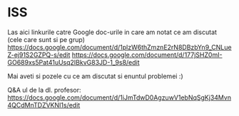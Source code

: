 # ISS

Las aici linkurile catre Google doc-urile in care am notat ce am discutat (cele care sunt si pe grup)
https://docs.google.com/document/d/1plzW6thZmznE2rN8DBzbYn9_CNLueZ-ej91S2GZPQ-s/edit
https://docs.google.com/document/d/177jSHZ0mI-GO689xs5Pat41uUsq2IBkvG83JD-1_9s8/edit

Mai aveti si pozele cu ce am discutat si enuntul problemei :)

Q&A ul de la dl. profesor: https://docs.google.com/document/d/1iJmTdwD0AgzuwV1ebNqSgKj34Mvn4QCdMnTDZVKNI1s/edit
